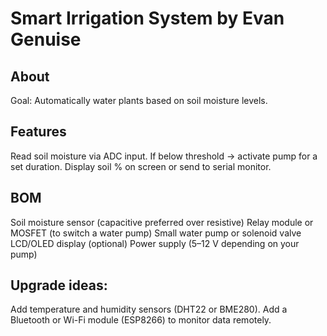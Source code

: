 # Smart Irrigation System by Evan Genuise
## About
Goal: Automatically water plants based on soil moisture levels.

## Features
Read soil moisture via ADC input.
If below threshold → activate pump for a set duration.
Display soil % on screen or send to serial monitor.

## BOM
Soil moisture sensor (capacitive preferred over resistive)
Relay module or MOSFET (to switch a water pump)
Small water pump or solenoid valve
LCD/OLED display (optional)
Power supply (5–12 V depending on your pump)

## Upgrade ideas:
Add temperature and humidity sensors (DHT22 or BME280).
Add a Bluetooth or Wi-Fi module (ESP8266) to monitor data remotely.